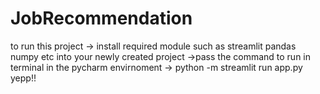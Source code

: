 # JobRecommendation
to run this project 
-> install required module such as streamlit pandas numpy etc into your newly created project
->pass the command to run in terminal in the pycharm envirnoment -> python -m streamlit run app.py
yepp!! 
